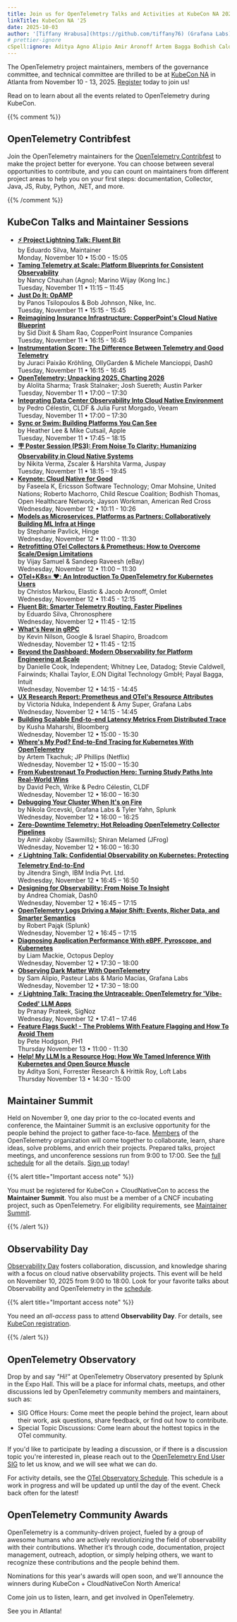 ```yaml
---
title: Join us for OpenTelemetry Talks and Activities at KubeCon NA 2025
linkTitle: KubeCon NA '25
date: 2025-10-03
author: '[Tiffany Hrabusa](https://github.com/tiffany76) (Grafana Labs)'
# prettier-ignore
cSpell:ignore: Aditya Agno Alipio Amir Aronoff Artem Bagga Bodhish Caldwell Chauhan Chomiak CLDF Contribfest CopperPoint Cutsail Célestin Dixit EBPF Fairwinds Faseela Forrester Furst Grcevski Harshita Hodgson Hrabusa Hrittik Jakoby Jitendra Juspay Khallai Kubecon Kubestronaut Kusha Mackie Macías Maharshi Mancioppi Markou Melamed Mohsine Nduka Nilson Octopus Olly Omlet OTEPs Pająk Panos Pavlick Payal Pech Pyroscope Raveesh Reimagining Sandeep Sawmills Shiran Suereth Tkachuk Tsilopoulos unconference Varma Veeam Verma Vijay Wijay Wrike Yahn Zscaler
---
```


The OpenTelemetry project maintainers, members of the governance committee, and
technical committee are thrilled to be at [KubeCon NA] in Atlanta from November
10 - 13, 2025. [Register][kubecon registration] today to join us!

Read on to learn about all the events related to OpenTelemetry during KubeCon.

{{% comment %}}

## OpenTelemetry Contribfest

Join the OpenTelemetry maintainers for the
[OpenTelemetry Contribfest](https://sched.co/1hoyF) to make the project better
for everyone. You can choose between several opportunities to contribute, and
you can count on maintainers from different project areas to help you on your
first steps: documentation, Collector, Java, JS, Ruby, Python, .NET, and more.

{{% /comment %}}

## KubeCon Talks and Maintainer Sessions

- **[⚡ Project Lightning Talk: Fluent Bit](https://sched.co/27d5X)**<br> by
  Eduardo Silva, Maintainer<br> Monday, November 10 • 15:00 - 15:05
- **[Taming Telemetry at Scale: Platform Blueprints for Consistent Observability](https://sched.co/27FUv)**<br>
  by Nancy Chauhan (Agno); Marino Wijay (Kong Inc.)<br> Tuesday, November 11 •
  11:15 – 11:45
- **[Just Do It: OpAMP](https://sched.co/27FWT)**<br> by Panos Tsilopoulos & Bob
  Johnson, Nike, Inc.<br> Tuesday, November 11 • 15:15 - 15:45
- **[Reimagining Insurance Infrastructure: CopperPoint's Cloud Native Blueprint](https://sched.co/27FX0)**<br>
  by Sid Dixit & Sham Rao, CopperPoint Insurance Companies<br> Tuesday, November
  11 • 16:15 - 16:45
- **[Instrumentation Score: The Difference Between Telemetry and Good Telemetry](https://sched.co/27FWx)**<br>
  by Juraci Paixão Kröhling, OllyGarden & Michele Mancioppi, Dash0<br> Tuesday,
  November 11 • 16:15 - 16:45
- **[OpenTelemetry: Unpacking 2025, Charting 2026](https://sched.co/27Y2M)**<br>
  by Alolita Sharma; Trask Stalnaker; Josh Suereth; Austin Parker<br> Tuesday,
  November 11 • 17:00 – 17:30
- **[Integrating Data Center Observability Into Cloud Native Environment](https://sched.co/27FXU)**<br>
  by Pedro Célestin, CLDF & Julia Furst Morgado, Veeam<br> Tuesday, November 11
  • 17:00 – 17:30
- **[Sync or Swim: Building Platforms You Can See](https://sched.co/27FY4)**<br>
  by Heather Lee & Mike Cutsail, Apple<br> Tuesday, November 11 • 17:45 – 18:15
- **[🪧 Poster Session (PS3): From Noise To Clarity: Humanizing Observability in Cloud Native Systems](https://sched.co/27FYM)**<br>
  by Nikita Verma, Zscaler & Harshita Varma, Juspay<br> Tuesday, November 11 •
  18:15 – 19:45
- **[Keynote: Cloud Native for Good](https://sched.co/27FUj)**<br> by Faseela K,
  Ericsson Software Technology; Omar Mohsine, United Nations; Roberto Machorro,
  Child Rescue Coalition; Bodhish Thomas, Open Healthcare Network; Jayson
  Workman, American Red Cross<br> Wednesday, November 12 • 10:11 - 10:26
- **[Models as Microservices, Platforms as Partners: Collaboratively Building ML Infra at Hinge](https://sched.co/27FYz)**<br>
  by Stephanie Pavlick, Hinge<br> Wednesday, November 12 • 11:00 - 11:30
- **[Retrofitting OTel Collectors & Prometheus: How to Overcome Scale/Design Limitations](https://sched.co/27FYq)**<br>
  by Vijay Samuel & Sandeep Raveesh (eBay)<br> Wednesday, November 12 • 11:00 –
  11:30
- **[OTel+K8s= ❤️: An Introduction To OpenTelemetry for Kubernetes Users](https://sched.co/27FZN)**<br>
  by Christos Markou, Elastic & Jacob Aronoff, Omlet<br> Wednesday, November 12
  • 11:45 - 12:15
- **[Fluent Bit: Smarter Telemetry Routing, Faster Pipelines](https://sched.co/27Nmb)**<br>
  by Eduardo Silva, Chronosphere<br> Wednesday, November 12 • 11:45 - 12:15
- **[What's New in gRPC](https://sched.co/27NnZ)**<br> by Kevin Nilson, Google &
  Israel Shapiro, Broadcom<br> Wednesday, November 12 • 11:45 - 12:15
- **[Beyond the Dashboard: Modern Observability for Platform Engineering at Scale](https://sched.co/27FaC)**<br>
  by Danielle Cook, Independent; Whitney Lee, Datadog; Stevie Caldwell,
  Fairwinds; Khallai Taylor, E.ON Digital Technology GmbH; Payal Bagga,
  Intuit<br> Wednesday, November 12 • 14:15 - 14:45
- **[UX Research Report: Prometheus and OTel's Resource Attributes](https://sched.co/27FZr)**<br>
  by Victoria Nduka, Independent & Amy Super, Grafana Labs<br> Wednesday,
  November 12 • 14:15 - 14:45
- **[Building Scalable End-to-end Latency Metrics From Distributed Trace](https://sched.co/27Faj)**<br>
  by Kusha Maharshi, Bloomberg<br> Wednesday, November 12 • 15:00 - 15:30
- **[Where's My Pod? End-to-End Tracing for Kubernetes With OpenTelemetry](https://sched.co/27FaO)**<br>
  by Artem Tkachuk; JP Phillips (Netflix)<br> Wednesday, November 12 • 15:00 –
  15:30
- **[From Kubestronaut To Production Hero: Turning Study Paths Into Real-World Wins](https://sched.co/27Fav)**<br>
  by David Pech, Wrike & Pedro Célestin, CLDF<br> Wednesday, November 12 • 16:00
  – 16:30
- **[Debugging Your Cluster When It's on Fire](https://sched.co/27FbD)**<br> by
  Nikola Grcevski, Grafana Labs & Tyler Yahn, Splunk<br> Wednesday, November 12
  • 16:00 – 16:25
- **[Zero-Downtime Telemetry: Hot Reloading OpenTelemetry Collector Pipelines](https://sched.co/27Fas)**<br>
  by Amir Jakoby (Sawmills); Shiran Melamed (JFrog)<br> Wednesday, November 12 •
  16:00 – 16:30
- **[⚡ Lightning Talk: Confidential Observability on Kubernetes: Protecting Telemetry End-to-End](https://sched.co/27Fbn)**<br>
  by Jitendra Singh, IBM India Pvt. Ltd.<br> Wednesday, November 12 • 16:45 –
  16:50
- **[Designing for Observability: From Noise To Insight](https://sched.co/27Fbk)**<br>
  by Andrea Chomiak, Dash0<br> Wednesday, November 12 • 16:45 – 17:15
- **[OpenTelemetry Logs Driving a Major Shift: Events, Richer Data, and Smarter Semantics](https://sched.co/27FbP)**<br>
  by Robert Pająk (Splunk)<br> Wednesday, November 12 • 16:45 – 17:15
- **[Diagnosing Application Performance With eBPF, Pyroscope, and Kubernetes](https://sched.co/27FcT)**<br>
  by Liam Mackie, Octopus Deploy<br> Wednesday, November 12 • 17:30 – 18:00
- **[Observing Dark Matter With OpenTelemetry](https://sched.co/27Fc8)**<br> by
  Sam Alipio, Pasteur Labs & Mario Macías, Grafana Labs<br> Wednesday, November
  12 • 17:30 – 18:00
- **[⚡ Lightning Talk: Tracing the Untraceable: OpenTelemetry for 'Vibe-Coded' LLM Apps](https://sched.co/27Fcf)**<br>
  by Pranay Prateek, SigNoz<br> Wednesday, November 12 • 17:41 – 17:46
- **[Feature Flags Suck! - The Problems With Feature Flagging and How To Avoid Them](https://sched.co/27FdI)**<br>
  by Pete Hodgson, PH1<br> Thursday November 13 • 11:00 - 11:30
- **[Help! My LLM Is a Resource Hog: How We Tamed Inference With Kubernetes and Open Source Muscle](https://sched.co/27Feq)**<br>
  by Aditya Soni, Forrester Research & Hrittik Roy, Loft Labs<br> Thursday
  November 13 • 14:30 - 15:00

## Maintainer Summit

Held on November 9, one day prior to the co-located events and conference, the
Maintainer Summit is an exclusive opportunity for the people behind the project
to gather face-to-face. [Members][membership] of the OpenTelemetry organization
will come together to collaborate, learn, share ideas, solve problems, and
enrich their projects. Prepared talks, project meetings, and unconference
sessions run from 9:00 to 17:00. See the [full schedule][summit schedule] for
all the details. [Sign up][maintainer summit] today!

{{% alert title="Important access note" %}}

You must be registered for KubeCon + CloudNativeCon to access the **Maintainer
Summit**. You also must be a member of a CNCF incubating project, such as
OpenTelemetry. For eligibility requirements, see [Maintainer Summit].

{{% /alert %}}

## Observability Day

[Observability Day] fosters collaboration, discussion, and knowledge sharing
with a focus on cloud native observability projects. This event will be held on
November 10, 2025 from 9:00 to 18:00. Look for your favorite talks about
Observability and OpenTelemetry in the [schedule][obs-day-sched].

{{% alert title="Important access note" %}}

You need an _all-access_ pass to attend **Observability Day**. For details, see
[KubeCon registration].

{{% /alert %}}

## OpenTelemetry Observatory

Drop by and say _"Hi!"_ at OpenTelemetry Observatory presented by Splunk in the
Expo Hall. This will be a place for informal chats, meetups, and other
discussions led by OpenTelemetry community members and maintainers, such as:

- SIG Office Hours: Come meet the people behind the project, learn about their
  work, ask questions, share feedback, or find out how to contribute.
- Special Topic Discussions: Come learn about the hottest topics in the OTel
  community.

If you'd like to participate by leading a discussion, or if there is a
discussion topic you're interested in, please reach out to the [OpenTelemetry
End User SIG][end user] to let us know, and we will see what we can do.

For activity details, see the [OTel Observatory Schedule]. This schedule is a
work in progress and will be updated up until the day of the event. Check back
often for the latest!

## OpenTelemetry Community Awards

OpenTelemetry is a community-driven project, fueled by a group of awesome humans
who are actively revolutionizing the field of observability with their
contributions. Whether it’s through code, documentation, project management,
outreach, adoption, or simply helping others, we want to recognize these
contributions and the people behind them.

Nominations for this year's awards will open soon, and we'll announce the
winners during KubeCon + CloudNativeCon North America!

Come join us to listen, learn, and get involved in OpenTelemetry.

See you in Atlanta!

[kubecon na]:
  https://events.linuxfoundation.org/kubecon-cloudnativecon-north-america/
[Observability Day]:
  https://events.linuxfoundation.org/kubecon-cloudnativecon-north-america/co-located-events/observability-day/
[kubecon registration]:
  https://events.linuxfoundation.org/kubecon-cloudnativecon-north-america/register/
[summit schedule]: https://maintainersummitna2025.sched.com/
[maintainer summit]:
  https://events.linuxfoundation.org/kubecon-cloudnativecon-north-america/features-add-ons/maintainer-summit/
[membership]:
  https://github.com/open-telemetry/community/blob/main/guides/contributor/membership.md#member
[obs-day-sched]:
  https://colocatedeventsna2025.sched.com/overview/type/Observability+Day
[end user]: https://cloud-native.slack.com/archives/C01RT3MSWGZ
[otel observatory schedule]:
  https://docs.google.com/spreadsheets/d/1Kk6io9V6Q1nluq6H05zGjwvWlXwxh9IwjiThBGJP1Rw/edit?usp=sharing

